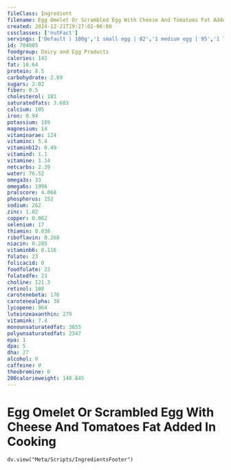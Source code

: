 ```yaml
---
fileClass: Ingredient
filename: Egg Omelet Or Scrambled Egg With Cheese And Tomatoes Fat Added In Cooking
created: 2024-12-21T19:27:02-06:00
cssclasses: ['nutFact']
servings: ['Default | 100g','1 small egg | 82','1 medium egg | 95','1 large egg | 108','1 extra large egg | 121','1 jumbo egg | 136','1 egg, ns as to size | 108','1 cup | 201']
id: 784005
foodgroup: Dairy and Egg Products 
calories: 142
fat: 10.64
protein: 8.5
carbohydrate: 2.89
sugars: 2.02
fiber: 0.5
cholesterol: 181
saturatedfats: 3.603
calcium: 105
iron: 0.94
potassium: 189
magnesium: 14
vitaminarae: 124
vitaminc: 5.4
vitaminb12: 0.49
vitamind: 1.1
vitamine: 1.14
netcarbs: 2.39
water: 76.52
omega3s: 33
omega6s: 1996
pralscore: 4.068
phosphorus: 152
sodium: 262
zinc: 1.02
copper: 0.062
selenium: 17
thiamin: 0.038
riboflavin: 0.268
niacin: 0.285
vitaminb6: 0.116
folate: 23
folicacid: 0
foodfolate: 23
folatedfe: 23
choline: 121.3
retinol: 108
carotenebeta: 176
carotenealpha: 38
lycopene: 964
luteinzeaxanthin: 279
vitamink: 7.4
monounsaturatedfat: 3855
polyunsaturatedfat: 2347
epa: 1
dpa: 5
dha: 27
alcohol: 0
caffeine: 0
theobromine: 0
200calorieweight: 140.845
---
```


# Egg Omelet Or Scrambled Egg With Cheese And Tomatoes Fat Added In Cooking

```dataviewjs
dv.view("Meta/Scripts/IngredientsFooter")
```